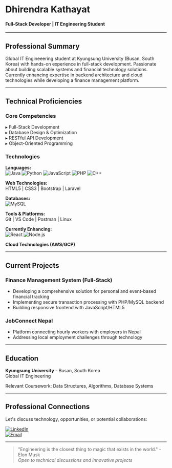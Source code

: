 # Dhirendra Kathayat  
#### Full-Stack Developer | IT Engineering Student  

---

## Professional Summary  
Global IT Engineeering student at Kyungsung University (Busan, South Korea) with hands-on experience in full-stack development. Passionate about building scalable systems and financial technology solutions. Currently enhancing expertise in backend architecture and cloud technologies while developing a finance management platform.

---

## Technical Proficiencies  

### Core Competencies  
▸ Full-Stack Development  
▸ Database Design & Optimization  
▸ RESTful API Development  
▸ Object-Oriented Programming  

### Technologies  
**Languages:**  
![Java](https://img.shields.io/badge/Java-ED8B00?logo=java&logoColor=white)
![Python](https://img.shields.io/badge/Python-3776AB?logo=python&logoColor=white)
![JavaScript](https://img.shields.io/badge/JavaScript-F7DF1E?logo=javascript&logoColor=black)
![PHP](https://img.shields.io/badge/PHP-777BB4?logo=php&logoColor=white)
![C++](https://img.shields.io/badge/C++-00599C?logo=c%2B%2B&logoColor=white)

**Web Technologies:**  
HTML5 | CSS3 | Bootstrap | Laravel  

**Databases:**  
![MySQL](https://img.shields.io/badge/MySQL-4479A1?logo=mysql&logoColor=white)  

**Tools & Platforms:**  
Git | VS Code | Postman | Linux  

**Currently Enhancing:**  
![React](https://img.shields.io/badge/React-61DAFB?logo=react&logoColor=black)
![Node.js](https://img.shields.io/badge/Node.js-339933?logo=nodedotjs&logoColor=white)

**Cloud Technologies (AWS/GCP)**

---

## Current Projects  

### Finance Management System (Full-Stack)  
- Developing a comprehensive solution for personal and event-based financial tracking  
- Implementing secure transaction processing with PHP/MySQL backend  
- Building responsive frontend with JavaScript/HTML5  

### JobConnect Nepal  
- Platform connecting hourly workers with employers in Nepal  
- Addressing local employment challenges through technology  

---

## Education  
**Kyungsung University** - Busan, South Korea  
Global IT Engineering

Relevant Coursework: Data Structures, Algorithms, Database Systems  

---

## Professional Connections  
Let's discuss technology, opportunities, or potential collaborations:  

[![LinkedIn](https://img.shields.io/badge/Connect_on_LinkedIn-0077B5?style=for-the-badge&logo=linkedin&logoColor=white)](https://www.linkedin.com/in/dhirendra-kathayat-ba7055319/)  
[![Email](https://img.shields.io/badge/Email_Me-D14836?style=for-the-badge&logo=gmail&logoColor=white)](mailto:dhirenkathayat4455@gmail.com)  

---

> "Engineering is the closest thing to magic that exists in the world." - Elon Musk  
*Open to technical discussions and innovative projects*
